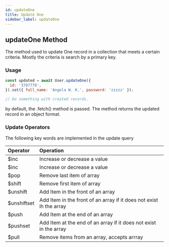 ```yaml
---
id: updateOne
title: Update One
sidebar_label: updateOne
---
```


## updateOne Method

The method used to update One record in a collection that meets a certain criteria. Mostly the criteria is search by a primary key.

### Usage

```js
const updated = await User.updateOne({
  id: '3787778',
}).set({ full_name: 'Angela W. K.', password: 'zzzzz' });

// Do something with created records.
```

by default, the .fetch() method is passed. The method returns the updated record in an object format.

### Update Operators

The following key words are implemented in the update query

| Operator     | Operation                                                           |
| :----------- | :------------------------------------------------------------------ |
| \$inc        | Increase or decrease a value                                        |
| \$inc        | Increase or decrease a value                                        |
| \$pop        | Remove last item of array                                           |
| \$shift      | Remove first item of array                                          |
| \$unshift    | Add Item in the front of an array                                   |
| \$unshiftset | Add Item in the front of an array if it does not exist ih the array |
| \$push       | Add Item at the end of an array                                     |
| \$pushset    | Add Item at the end of an array if it does not exist in the array   |
| \$pull       | Remove items from an array, accepts arrray                          |
